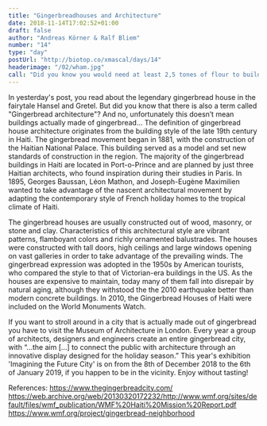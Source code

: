 ```yaml
---
title: "Gingerbreadhouses and Architecture"
date: 2018-11-14T17:02:52+01:00
draft: false
author: "Andreas Körner & Ralf Bliem"
number: "14"
type: "day"
postUrl: "http://biotop.co/xmascal/days/14"
headerimage: "/02/wham.jpg"
call: "Did you know you would need at least 2,5 tones of flour to build an inhabitable gingerbread house?"
---
```

In yesterday's post, you read about the legendary gingerbread house in the fairytale Hansel and Gretel. But did you know that there is also a term called "Gingerbread architecture"? And no, unfortunately this doesn’t mean buildings actually made of gingerbread... The definition of gingerbread house architecture originates from the building style of the late 19th century in Haiti.
The gingerbread movement began in 1881, with the construction of the Haitian National Palace. This building served as a model and set new standards of construction in the region. The majority of the gingerbread buildings in Haiti are located in Port-o-Prince and are planned by just three Haitian architects, who found inspiration during their studies in Paris. In 1895, Georges Baussan, Léon Mathon, and Joseph-Eugène Maximilien wanted to take advantage of the nascent architectural movement by adapting the contemporary style of French holiday homes to the tropical climate of Haiti.

The gingerbread houses are usually constructed out of wood, masonry, or stone and clay. Characteristics of this architectural style are vibrant patterns, flamboyant colors and richly ornamented balustrades. The houses were constructed with tall doors, high ceilings and large windows opening on vast galleries in order to take advantage of the prevailing winds. The gingerbread expression was adopted in the 1950s by American tourists, who compared the style to that of Victorian-era buildings in the US.
As the houses are expensive to maintain, today many of them fall into disrepair by natural aging, although they withstood the the 2010 earthquake better than modern concrete buildings. In 2010, the Gingerbread Houses of Haiti were included on the World Monuments Watch.

If you want to stroll around in a city that is actually made out of gingerbread you have to visit the Museum of Architecture in London. Every year a group of architects, designers and engineers create an entire gingerbread city, with “...the aim [...] to connect the public with architecture through an innovative display designed for the holiday season.” This year's exhibition 'Imagining the Future City' is on from the 8th of December 2018 to the 6th of January 2019, if you happen to be in the vicinity. Enjoy without tasting!

References:
https://www.thegingerbreadcity.com/
https://web.archive.org/web/20130320172232/http://www.wmf.org/sites/default/files/wmf_publication/WMF%20Haiti%20Mission%20Report.pdf
https://www.wmf.org/project/gingerbread-neighborhood
